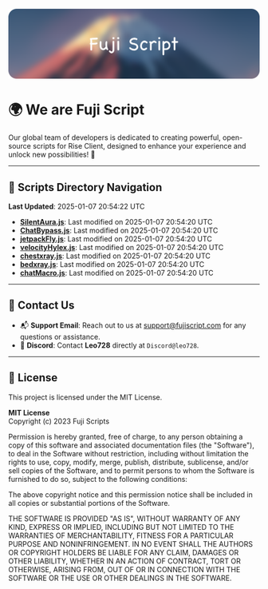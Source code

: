 ![Banner](.github/b.webp)

# 🌍 **We are Fuji Script**

Our global team of developers is dedicated to creating powerful, open-source scripts for Rise Client, designed to enhance your experience and unlock new possibilities! 🌟

---
<!-- SCRIPTS_NAVIGATION_START -->
## 📂 **Scripts Directory Navigation**

**Last Updated**: 2025-01-07 20:54:22 UTC

- **[SilentAura.js](scripts/SilentAura.js)**: Last modified on 2025-01-07 20:54:20 UTC
- **[ChatBypass.js](scripts/ChatBypass.js)**: Last modified on 2025-01-07 20:54:20 UTC
- **[jetpackFly.js](scripts/jetpackFly.js)**: Last modified on 2025-01-07 20:54:20 UTC
- **[velocityHylex.js](scripts/velocityHylex.js)**: Last modified on 2025-01-07 20:54:20 UTC
- **[chestxray.js](scripts/chestxray.js)**: Last modified on 2025-01-07 20:54:20 UTC
- **[bedxray.js](scripts/bedxray.js)**: Last modified on 2025-01-07 20:54:20 UTC
- **[chatMacro.js](scripts/chatMacro.js)**: Last modified on 2025-01-07 20:54:20 UTC

<!-- SCRIPTS_NAVIGATION_END -->

---

## 💬 **Contact Us**  
- 📬 **Support Email**: Reach out to us at [support@fujiscript.com](mailto:support@fujiscript.com) for any questions or assistance.  
- 💬 **Discord**: Contact **Leo728** directly at `Discord@leo728`.

---

## 📜 **License**

This project is licensed under the MIT License.  

**MIT License**  
Copyright (c) 2023 Fuji Scripts  

Permission is hereby granted, free of charge, to any person obtaining a copy of this software and associated documentation files (the "Software"), to deal in the Software without restriction, including without limitation the rights to use, copy, modify, merge, publish, distribute, sublicense, and/or sell copies of the Software, and to permit persons to whom the Software is furnished to do so, subject to the following conditions:  

The above copyright notice and this permission notice shall be included in all copies or substantial portions of the Software.  

THE SOFTWARE IS PROVIDED "AS IS", WITHOUT WARRANTY OF ANY KIND, EXPRESS OR IMPLIED, INCLUDING BUT NOT LIMITED TO THE WARRANTIES OF MERCHANTABILITY, FITNESS FOR A PARTICULAR PURPOSE AND NONINFRINGEMENT. IN NO EVENT SHALL THE AUTHORS OR COPYRIGHT HOLDERS BE LIABLE FOR ANY CLAIM, DAMAGES OR OTHER LIABILITY, WHETHER IN AN ACTION OF CONTRACT, TORT OR OTHERWISE, ARISING FROM, OUT OF OR IN CONNECTION WITH THE SOFTWARE OR THE USE OR OTHER DEALINGS IN THE SOFTWARE.  
